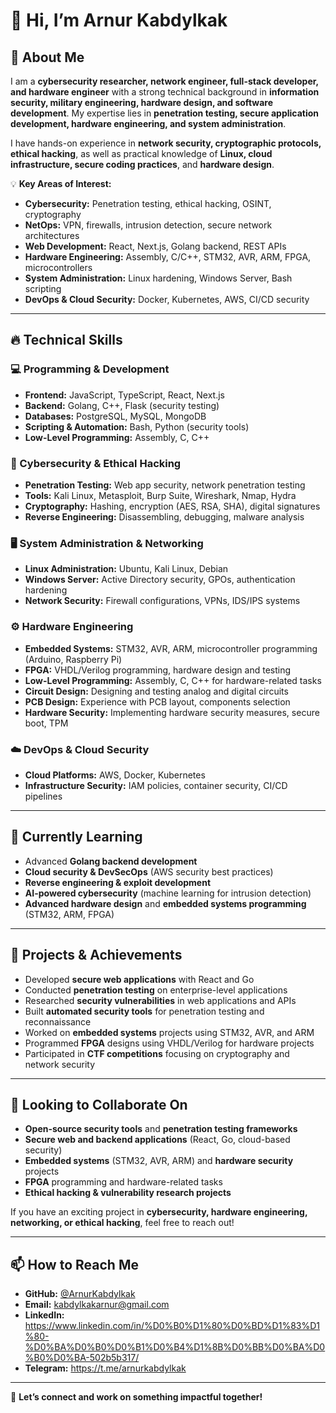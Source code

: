 # 👋 Hi, I’m Arnur Kabdylkak  

## 👀 About Me  
I am a **cybersecurity researcher, network engineer, full-stack developer, and hardware engineer** with a strong technical background in **information security, military engineering, hardware design, and software development**. My expertise lies in **penetration testing, secure application development, hardware engineering, and system administration**.  

I have hands-on experience in **network security, cryptographic protocols, ethical hacking**, as well as practical knowledge of **Linux, cloud infrastructure, secure coding practices**, and **hardware design**.  

💡 **Key Areas of Interest:**  
- **Cybersecurity:** Penetration testing, ethical hacking, OSINT, cryptography  
- **NetOps:** VPN, firewalls, intrusion detection, secure network architectures  
- **Web Development:** React, Next.js, Golang backend, REST APIs  
- **Hardware Engineering:** Assembly, C/C++, STM32, AVR, ARM, FPGA, microcontrollers  
- **System Administration:** Linux hardening, Windows Server, Bash scripting  
- **DevOps & Cloud Security:** Docker, Kubernetes, AWS, CI/CD security  

---

## 🔥 Technical Skills  

### 💻 Programming & Development  
- **Frontend:** JavaScript, TypeScript, React, Next.js  
- **Backend:** Golang, C++, Flask (security testing)  
- **Databases:** PostgreSQL, MySQL, MongoDB  
- **Scripting & Automation:** Bash, Python (security tools)  
- **Low-Level Programming:** Assembly, C, C++  

### 🔐 Cybersecurity & Ethical Hacking  
- **Penetration Testing:** Web app security, network penetration testing  
- **Tools:** Kali Linux, Metasploit, Burp Suite, Wireshark, Nmap, Hydra  
- **Cryptography:** Hashing, encryption (AES, RSA, SHA), digital signatures  
- **Reverse Engineering:** Disassembling, debugging, malware analysis  

### 🖥️ System Administration & Networking  
- **Linux Administration:** Ubuntu, Kali Linux, Debian  
- **Windows Server:** Active Directory security, GPOs, authentication hardening  
- **Network Security:** Firewall configurations, VPNs, IDS/IPS systems  

### ⚙️ Hardware Engineering  
- **Embedded Systems:** STM32, AVR, ARM, microcontroller programming (Arduino, Raspberry Pi)  
- **FPGA:** VHDL/Verilog programming, hardware design and testing  
- **Low-Level Programming:** Assembly, C, C++ for hardware-related tasks  
- **Circuit Design:** Designing and testing analog and digital circuits  
- **PCB Design:** Experience with PCB layout, components selection  
- **Hardware Security:** Implementing hardware security measures, secure boot, TPM  

### ☁️ DevOps & Cloud Security  
- **Cloud Platforms:** AWS, Docker, Kubernetes  
- **Infrastructure Security:** IAM policies, container security, CI/CD pipelines  

---

## 🌱 Currently Learning  
- Advanced **Golang backend development**  
- **Cloud security & DevSecOps** (AWS security best practices)  
- **Reverse engineering & exploit development**  
- **AI-powered cybersecurity** (machine learning for intrusion detection)  
- **Advanced hardware design** and **embedded systems programming** (STM32, ARM, FPGA)  

---

## 🚀 Projects & Achievements  
- Developed **secure web applications** with React and Go  
- Conducted **penetration testing** on enterprise-level applications  
- Researched **security vulnerabilities** in web applications and APIs  
- Built **automated security tools** for penetration testing and reconnaissance  
- Worked on **embedded systems** projects using STM32, AVR, and ARM  
- Programmed **FPGA** designs using VHDL/Verilog for hardware projects  
- Participated in **CTF competitions** focusing on cryptography and network security  

---

## 💬 Looking to Collaborate On  
- **Open-source security tools** and **penetration testing frameworks**  
- **Secure web and backend applications** (React, Go, cloud-based security)  
- **Embedded systems** (STM32, AVR, ARM) and **hardware security** projects  
- **FPGA** programming and hardware-related tasks  
- **Ethical hacking & vulnerability research projects**  

If you have an exciting project in **cybersecurity, hardware engineering, networking, or ethical hacking**, feel free to reach out!  

---

## 📫 How to Reach Me  
- **GitHub:** [@ArnurKabdylkak](https://github.com/ArnurKabdylkak)  
- **Email:** kabdylkakarnur@gmail.com  
- **LinkedIn:** https://www.linkedin.com/in/%D0%B0%D1%80%D0%BD%D1%83%D1%80-%D0%BA%D0%B0%D0%B1%D0%B4%D1%8B%D0%BB%D0%BA%D0%B0%D0%BA-502b5b317/
- **Telegram:** https://t.me/arnurkabdylkak  

---



🚀 **Let’s connect and work on something impactful together!**
